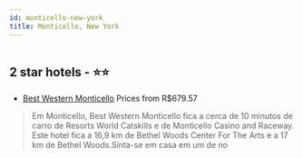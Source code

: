 ```yaml
---
id: monticello-new-york
title: Monticello, New York
---
```


<center><img src="https://i.travelapi.com/hotels/1000000/30000/26600/26518/92af3a56_z.jpg" alt="" /></center>


##  2 star hotels - ⭐️⭐️

-    [Best Western Monticello](https://www.hurb.com/br/aud/https://www.hurb.com/br/hotels/monticello/best-western-monticello-HT-6848?cmp=18055) Prices from R$679.57
   > Em Monticello, Best Western Monticello fica a cerca de 10 minutos de carro de Resorts World Catskills e de Monticello Casino and Raceway.  Este hotel fica a 16,9 km de Bethel Woods Center For The Arts e a 17 km de Bethel Woods.Sinta-se em casa em um de no
